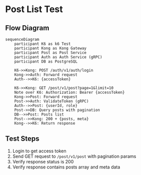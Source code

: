 # Post List Test

## Flow Diagram

```mermaid
sequenceDiagram
    participant K6 as k6 Test
    participant Kong as Kong Gateway
    participant Post as Post Service
    participant Auth as Auth Service (gRPC)
    participant DB as PostgreSQL

    K6->>Kong: POST /auth/v1/auth/login
    Kong->>Auth: Forward request
    Auth-->>K6: {accessToken}
    
    K6->>Kong: GET /post/v1/post?page=1&limit=10
    Note over K6: Authorization: Bearer {accessToken}
    Kong->>Post: Forward request
    Post->>Auth: ValidateToken (gRPC)
    Auth-->>Post: {userId, role}
    Post->>DB: Query posts with pagination
    DB-->>Post: Posts list
    Post-->>Kong: 200 + {posts, meta}
    Kong-->>K6: Return response
```

## Test Steps

1. Login to get access token
2. Send GET request to `/post/v1/post` with pagination params
3. Verify response status is 200
4. Verify response contains posts array and meta data

